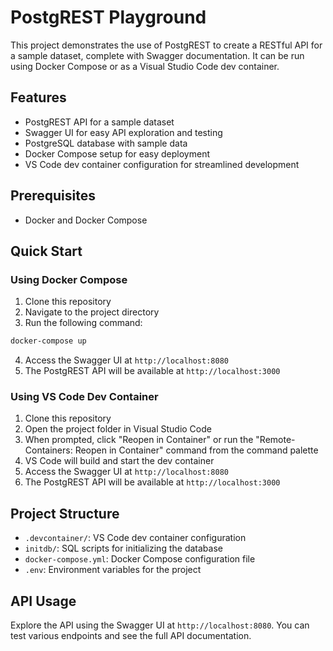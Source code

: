 # PostgREST Playground

This project demonstrates the use of PostgREST to create a RESTful API for a sample dataset, complete with Swagger documentation. It can be run using Docker Compose or as a Visual Studio Code dev container.

## Features

- PostgREST API for a sample dataset
- Swagger UI for easy API exploration and testing
- PostgreSQL database with sample data
- Docker Compose setup for easy deployment
- VS Code dev container configuration for streamlined development

## Prerequisites

- Docker and Docker Compose

## Quick Start

### Using Docker Compose

1. Clone this repository
2. Navigate to the project directory
3. Run the following command:

```bash
docker-compose up
```

4. Access the Swagger UI at `http://localhost:8080`
5. The PostgREST API will be available at `http://localhost:3000`

### Using VS Code Dev Container

1. Clone this repository
2. Open the project folder in Visual Studio Code
3. When prompted, click "Reopen in Container" or run the "Remote-Containers: Reopen in Container" command from the command palette
4. VS Code will build and start the dev container
5. Access the Swagger UI at `http://localhost:8080`
6. The PostgREST API will be available at `http://localhost:3000`

## Project Structure

- `.devcontainer/`: VS Code dev container configuration
- `initdb/`: SQL scripts for initializing the database
- `docker-compose.yml`: Docker Compose configuration file
- `.env`: Environment variables for the project

## API Usage

Explore the API using the Swagger UI at `http://localhost:8080`. You can test various endpoints and see the full API documentation.
